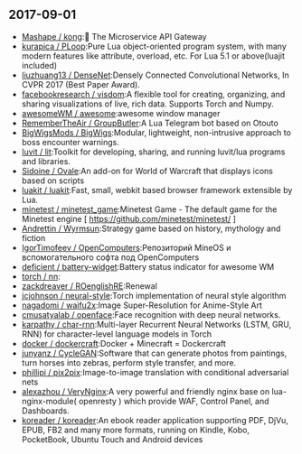 ## 2017-09-01

* [Mashape / kong](https://github.com/Mashape/kong):🐒 The Microservice API Gateway
* [kurapica / PLoop](https://github.com/kurapica/PLoop):Pure Lua object-oriented program system, with many modern features like attribute, overload, etc. For Lua 5.1 or above(luajit included)
* [liuzhuang13 / DenseNet](https://github.com/liuzhuang13/DenseNet):Densely Connected Convolutional Networks, In CVPR 2017 (Best Paper Award).
* [facebookresearch / visdom](https://github.com/facebookresearch/visdom):A flexible tool for creating, organizing, and sharing visualizations of live, rich data. Supports Torch and Numpy.
* [awesomeWM / awesome](https://github.com/awesomeWM/awesome):awesome window manager
* [RememberTheAir / GroupButler](https://github.com/RememberTheAir/GroupButler):A Lua Telegram bot based on Otouto
* [BigWigsMods / BigWigs](https://github.com/BigWigsMods/BigWigs):Modular, lightweight, non-intrusive approach to boss encounter warnings.
* [luvit / lit](https://github.com/luvit/lit):Toolkit for developing, sharing, and running luvit/lua programs and libraries.
* [Sidoine / Ovale](https://github.com/Sidoine/Ovale):An add-on for World of Warcraft that displays icons based on scripts
* [luakit / luakit](https://github.com/luakit/luakit):Fast, small, webkit based browser framework extensible by Lua.
* [minetest / minetest_game](https://github.com/minetest/minetest_game):Minetest Game - The default game for the Minetest engine [ https://github.com/minetest/minetest/ ]
* [Andrettin / Wyrmsun](https://github.com/Andrettin/Wyrmsun):Strategy game based on history, mythology and fiction
* [IgorTimofeev / OpenComputers](https://github.com/IgorTimofeev/OpenComputers):Репозиторий MineOS и вспомогательного софта под OpenComputers
* [deficient / battery-widget](https://github.com/deficient/battery-widget):Battery status indicator for awesome WM
* [torch / nn](https://github.com/torch/nn):
* [zackdreaver / ROenglishRE](https://github.com/zackdreaver/ROenglishRE):Renewal
* [jcjohnson / neural-style](https://github.com/jcjohnson/neural-style):Torch implementation of neural style algorithm
* [nagadomi / waifu2x](https://github.com/nagadomi/waifu2x):Image Super-Resolution for Anime-Style Art
* [cmusatyalab / openface](https://github.com/cmusatyalab/openface):Face recognition with deep neural networks.
* [karpathy / char-rnn](https://github.com/karpathy/char-rnn):Multi-layer Recurrent Neural Networks (LSTM, GRU, RNN) for character-level language models in Torch
* [docker / dockercraft](https://github.com/docker/dockercraft):Docker + Minecraft = Dockercraft
* [junyanz / CycleGAN](https://github.com/junyanz/CycleGAN):Software that can generate photos from paintings, turn horses into zebras, perform style transfer, and more.
* [phillipi / pix2pix](https://github.com/phillipi/pix2pix):Image-to-image translation with conditional adversarial nets
* [alexazhou / VeryNginx](https://github.com/alexazhou/VeryNginx):A very powerful and friendly nginx base on lua-nginx-module( openresty ) which provide WAF, Control Panel, and Dashboards.
* [koreader / koreader](https://github.com/koreader/koreader):An ebook reader application supporting PDF, DjVu, EPUB, FB2 and many more formats, running on Kindle, Kobo, PocketBook, Ubuntu Touch and Android devices
